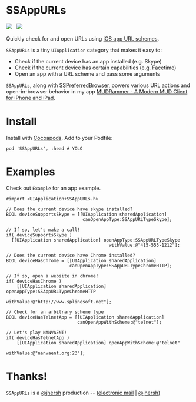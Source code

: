 # SSAppURLs

![](http://cocoapod-badges.herokuapp.com/v/SSAppURLs/badge.png) &nbsp; ![](http://cocoapod-badges.herokuapp.com/p/SSAppURLs/badge.png)

Quickly check for and open URLs using [iOS app URL schemes](http://www.wiki.akosma.com/IPhone_URL_Schemes).

`SSAppURLs` is a tiny `UIApplication` category that makes it easy to:

* Check if the current device has an app installed (e.g. Skype)
* Check if the current device has certain capabilities (e.g. Facetime)
* Open an app with a URL scheme and pass some arguments

`SSAppURLs`, along with [SSPreferredBrowser](https://github.com/splinesoft/SSPreferredBrowser), powers various URL actions and open-in-browser behavior in my app [MUDRammer - A Modern MUD Client for iPhone and iPad](https://itunes.apple.com/us/app/mudrammer-a-modern-mud-client/id597157072?mt=8).

# Install

Install with [Cocoapods](http://cocoapods.org/). Add to your Podfile:

```
pod 'SSAppURLs', :head # YOLO
```

# Examples

Check out `Example` for an app example.


```objc
#import <UIApplication+SSAppURLs.h>

// Does the current device have skype installed?
BOOL deviceSupportsSkype = [[UIApplication sharedApplication] 
                             canOpenAppType:SSAppURLTypeSkype];

// If so, let's make a call!
if( deviceSupportsSkype )
  [[UIApplication sharedApplication] openAppType:SSAppURLTypeSkype 
                                       withValue:@"415-555-1212"];
  
// Does the current device have Chrome installed?
BOOL deviceHasChrome = [[UIApplication sharedApplication] 
                        canOpenAppType:SSAppURLTypeChromeHTTP];

// If so, open a website in chrome!
if( deviceHasChrome )
	[[UIApplication sharedApplication] openAppType:SSAppURLTypeChromeHTTP 
	                                     withValue:@"http://www.splinesoft.net"];
	                                     
// Check for an arbitrary scheme type
BOOL deviceHasTelnetApp = [[UIApplication sharedApplication] 
                           canOpenAppWithScheme:@"telnet"];

// Let's play NANVAENT!
if( deviceHasTelnetApp )
	[[UIApplication sharedApplication] openAppWithScheme:@"telnet"
	                                           withValue:@"nanvaent.org:23"];
```

# Thanks!

`SSAppURLs` is a [@jhersh](https://github.com/jhersh) production -- ([electronic mail](mailto:jon@her.sh) | [@jhersh](https://twitter.com/jhersh))